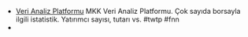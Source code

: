 - [Veri Analiz Platformu](https://www.vap.org.tr/) MKK Veri Analiz Platformu. Çok sayıda borsayla ilgili istatistik. Yatırımcı sayısı, tutarı vs. #twtp #fnn
-